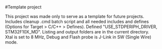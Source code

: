 #Template project

This project was made only to serve as a template for future projects.
Includes cleanup .cmd batch script and all needed includes and defines (Options for Target > C/C++ > Defines). Defined "USE_STDPERIPH_DRIVER, STM32F10X_MD".
Listing and output folders are in the current directory.
Xtal is set to 8 MHz, Debug and Flash probe is J-Link in SW (Single Wire) mode.